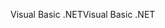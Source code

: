<span data-ttu-id="803f0-101">Visual Basic .NET</span><span class="sxs-lookup"><span data-stu-id="803f0-101">Visual Basic .NET</span></span>
